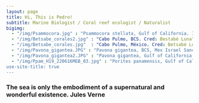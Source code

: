 ```yaml
---
layout: page
title: Hi, This is Pedro!
subtitle: Marine Biologist / Coral reef ecologist / Naturalist
bigimg:  
  - "/img/Psammocora.jpg" : "Psammocora stellata, Gulf of California. Israel Sanchez"
  - "/img/Betsabe_corales2.jpg" : "Cabo Pulmo, BCS. Cred: Bestabé Luna"
  - "/img/Betsabe_corales.jpg"  : "Cabo Pulmo, México. Cred: Betsabé Luna" 
  - "/img/Pavona_gigantea.JPG" : "Pavona gigantea, BCS, Mex Israel Sanchez"
  - "/img/Pavona_gigantea2.JPG" : "Pavona gigantea, Gulf of California Israel Sanchez"
  - "/img/Ppam_H19_220616MEB_03.jpg" : "Porites panamensis, Gulf of California Pedro González 
use-site-title: true
---
```


### The sea is only the embodiment of a supernatural and wonderful existence.   Jules Verne

